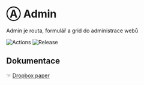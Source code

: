 # Ⓐ Admin
Admin je routa, formulář a grid do administrace webů

![Actions](https://github.com/liquiddesign/admin/actions/workflows/php.yml/badge.svg)
![Release](https://img.shields.io/github/v/release/liquiddesign/admin)

## Dokumentace
☞ [Dropbox paper](https://paper.dropbox.com/doc/A-Admin--A~or44eHJ23vAYEiW14NKLG9Ag-Aw8oDJLgwscssr7oK3Nrd)